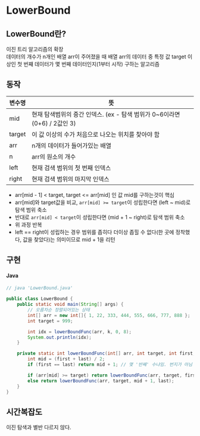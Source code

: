 # LowerBound
## LowerBound란?
이진 트리 알고리즘의 확장  
데이터의 개수가 n개인 배열 arr이 주어졌을 때 배열 arr의 데이터 중 특정 값 target 이상인 첫 번쨰 데이터가 몇 번째 데이터인지(1부터 시작) 구하는 알고리즘

## 동작
변수명 | 뜻
---|---
mid | 현재 탐색범위의 중간 인덱스. (ex - 탐색 범위가 0~6이라면 (0+6) / 2값인 3)
target | 이 값 이상의 수가 처음으로 나오는 위치를 찾아야 함
arr | n개의 데이터가 들어가있는 배열
n | arr의 원소의 개수
left | 현재 검색 범위의 첫 번째 인덱스
right | 현재 검색 범위의 마지막 인덱스

- arr[mid - 1] < target, target <= arr[mid] 인 값 mid를 구하는것이 핵심
- arr[mid]와 target값을 비교, `arr[mid] >= target`이 성립한다면 (left ~ mid)로 탐색 범위 축소
- 반대로 `arr[mid] < target`이 성립한다면 (mid + 1 ~ right)로 탐색 범위 축소
- 위 과정 반복
- left == right이 성립하는 경우 범위를 좁히다 더이상 좁힐 수 없다(한 곳에 정착했다, 값을 찾았다)는 의미이므로 mid + 1을 리턴

## 구현
#### Java
```Java
// java 'LowerBound.java'

public class LowerBound {
    public static void main(String[] args) {
        // 오름차순 정렬되어있는 상태
        int[] arr = new int[]{ 1, 22, 333, 444, 555, 666, 777, 888 };
        int target = 999;

        int idx = lowerBoundFunc(arr, k, 0, 8);
        System.out.println(idx);
    }

    private static int lowerBoundFunc(int[] arr, int target, int first, int last) {
        int mid = (first + last) / 2;
        if (first == last) return mid + 1; // 몇 '반째' 수냐임. 번지가 아님

        if (arr[mid] >= target) return lowerBoundFunc(arr, target, first, mid);
        else return lowerBoundFunc(arr, target, mid + 1, last);
    }
}
```

## 시간복잡도
이진 탐색과 별반 다르지 않다.
